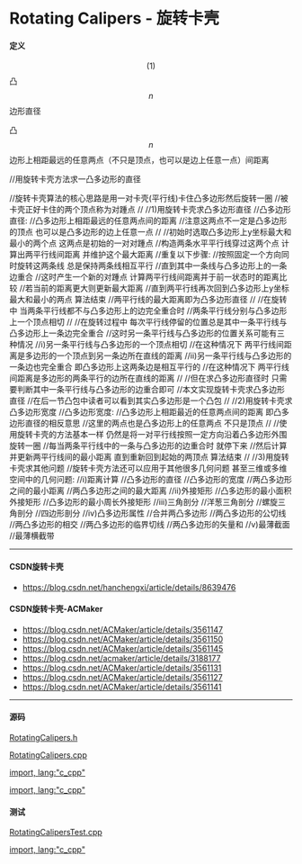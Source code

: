 <script type="text/javascript" src="https://cdnjs.cloudflare.com/ajax/libs/mathjax/2.7.1/MathJax.js?config=TeX-AMS-MML_HTMLorMML"></script>

# Rotating Calipers - 旋转卡壳

#### 定义

$$ (1) $$ 凸$$ n $$边形直径

凸$$ n $$边形上相距最远的任意两点（不只是顶点，也可以是边上任意一点）间距离

//用旋转卡壳方法求一凸多边形的直径

//旋转卡壳算法的核心思路是用一对卡壳(平行线)卡住凸多边形然后旋转一圈
//被卡壳正好卡住的两个顶点称为对踵点
//
//1)用旋转卡壳求凸多边形直径
//凸多边形直径: 
//凸多边形上相距最远的任意两点间的距离
//注意这两点不一定是凸多边形的顶点 也可以是凸多边形的边上任意一点
//
//初始时选取凸多边形上y坐标最大和最小的两个点 这两点是初始的一对对踵点
//构造两条水平平行线穿过这两个点 计算出两平行线间距离 并维护这个最大距离
//重复以下步骤: 
//按照固定一个方向同时旋转这两条线 总是保持两条线相互平行
//直到其中一条线与凸多边形上的一条边重合
//这时产生一个新的对踵点 计算两平行线间距离并于前一状态时的距离比较
//若当前的距离更大则更新最大距离
//直到两平行线再次回到凸多边形上y坐标最大和最小的两点 算法结束
//两平行线的最大距离即为凸多边形直径
//
//在旋转中 当两条平行线都不与凸多边形上的边完全重合时
//两条平行线分别与凸多边形上一个顶点相切
//
//在旋转过程中 每次平行线停留的位置总是其中一条平行线与凸多边形上一条边完全重合
//这时另一条平行线与凸多边形的位置关系可能有三种情况
//i)另一条平行线与凸多边形的一个顶点相切
//在这种情况下 两平行线间距离是多边形的一个顶点到另一条边所在直线的距离
//ii)另一条平行线与凸多边形的一条边也完全重合 即凸多边形上这两条边是相互平行的
//在这种情况下 两平行线间距离是多边形的两条平行的边所在直线的距离
//
//但在求凸多边形直径时 只需要判断其中一条平行线与凸多边形的边重合即可
//本文实现旋转卡壳求凸多边形直径
//在后一节凸包中读者可以看到其实凸多边形是一个凸包
//
//2)用旋转卡壳求凸多边形宽度
//凸多边形宽度: 
//凸多边形上相距最近的任意两点间的距离 即凸多边形直径的相反意思
//这里的两点也是凸多边形上的任意两点 不只是顶点
//
//使用旋转卡壳的方法基本一样 仍然是将一对平行线按照一定方向沿着凸多边形外围旋转一圈
//每当两条平行线中的一条与凸多边形的边重合时 就停下来
//然后计算并更新两平行线间的最小距离 直到重新回到起始的两顶点 算法结束
//
//3)用旋转卡壳求其他问题
//旋转卡壳方法还可以应用于其他很多几何问题 甚至三维或多维空间中的几何问题: 
//i)距离计算
//凸多边形的直径
//凸多边形的宽度
//两凸多边形之间的最小距离
//两凸多边形之间的最大距离
//ii)外接矩形
//凸多边形的最小面积外接矩形
//凸多边形的最小周长外接矩形
//iii)三角剖分
//洋葱三角剖分
//螺旋三角剖分
//四边形剖分
//iv)凸多边形属性
//合并两凸多边形
//两凸多边形的公切线
//两凸多边形的相交
//两凸多边形的临界切线
//两凸多边形的矢量和
//v)最薄截面
//最薄横截带


--------

#### CSDN旋转卡壳

* https://blog.csdn.net/hanchengxi/article/details/8639476

#### CSDN旋转卡壳-ACMaker

* https://blog.csdn.net/ACMaker/article/details/3561147
* https://blog.csdn.net/ACMaker/article/details/3561150
* https://blog.csdn.net/ACMaker/article/details/3561145
* https://blog.csdn.net/acmaker/article/details/3188177
* https://blog.csdn.net/ACMaker/article/details/3561131
* https://blog.csdn.net/ACMaker/article/details/3561127
* https://blog.csdn.net/ACMaker/article/details/3561141

--------

#### 源码

[RotatingCalipers.h](https://github.com/linrongbin16/Way-to-Algorithm/blob/master/src/AnalyticGeometry/Polygon/RotatingCalipers.h)

[RotatingCalipers.cpp](https://github.com/linrongbin16/Way-to-Algorithm/blob/master/src/AnalyticGeometry/Polygon/RotatingCalipers.cpp)

[import, lang:"c_cpp"](../../../../src/AnalyticGeometry/Polygon/RotatingCalipers.h)

[import, lang:"c_cpp"](../../../../src/AnalyticGeometry/Polygon/RotatingCalipers.cpp)

#### 测试

[RotatingCalipersTest.cpp](https://github.com/linrongbin16/Way-to-Algorithm/blob/master/src/AnalyticGeometry/Polygon/RotatingCalipersTest.cpp)

[import, lang:"c_cpp"](../../../../src/AnalyticGeometry/Polygon/RotatingCalipersTest.cpp)
